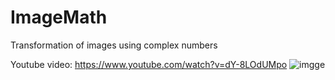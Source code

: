 # ImageMath
Transformation of images using complex numbers


Youtube video: https://www.youtube.com/watch?v=dY-8LOdUMpo
![imgge](https://i9.ytimg.com/vi_webp/dY-8LOdUMpo/sddefault.webp?v=62cfed05&sqp=CIDlv5YG&rs=AOn4CLC6tN-ZZkSCCI-2_YlN-jQpyLEuOA)
